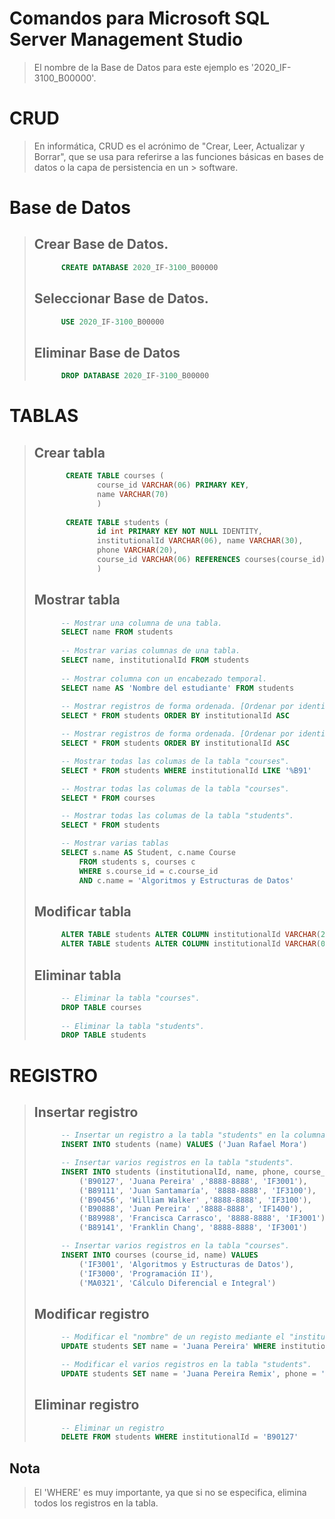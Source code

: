 ﻿ # Comandos para Microsoft SQL Server Management Studio 
> El nombre de la Base de Datos para este ejemplo es '2020_IF-3100_B00000'.
>
> 
 #  CRUD
> En informática, CRUD es el acrónimo de "Crear, Leer, Actualizar y Borrar", que se usa para referirse a las funciones básicas en bases de datos o la capa de persistencia en un > software.
>
>
 # Base de Datos 
>
> ## Crear Base de Datos.
> ``` sql
>       CREATE DATABASE 2020_IF-3100_B00000
> ```
> ## Seleccionar Base de Datos.
> ``` sql
>       USE 2020_IF-3100_B00000
> ```
>    
> ## Eliminar Base de Datos
> ``` sql
>       DROP DATABASE 2020_IF-3100_B00000
> ```
>
 # TABLAS
> 
> ## Crear tabla
> ``` sql
>        CREATE TABLE courses (
>               course_id VARCHAR(06) PRIMARY KEY, 
>               name VARCHAR(70)
>               )
>                
>        CREATE TABLE students (
>		        id int PRIMARY KEY NOT NULL IDENTITY, 
>		        institutionalId VARCHAR(06), name VARCHAR(30), 
>		        phone VARCHAR(20), 
>		        course_id VARCHAR(06) REFERENCES courses(course_id)
>	            )
> ```
>
> ## Mostrar tabla
> ``` sql
>       -- Mostrar una columna de una tabla.
>       SELECT name FROM students
>    
>       -- Mostrar varias columnas de una tabla.
>       SELECT name, institutionalId FROM students
>    
>       -- Mostrar columna con un encabezado temporal.
>       SELECT name AS 'Nombre del estudiante' FROM students
>    
>       -- Mostrar registros de forma ordenada. [Ordenar por identificador institucional ascendentemente]
>       SELECT * FROM students ORDER BY institutionalId ASC
>
>       -- Mostrar registros de forma ordenada. [Ordenar por identificador institucional descendentemente]
>       SELECT * FROM students ORDER BY institutionalId ASC
>
>       -- Mostrar todas las columas de la tabla "courses".
>       SELECT * FROM students WHERE institutionalId LIKE '%B91'
>
>       -- Mostrar todas las columas de la tabla "courses".
>       SELECT * FROM courses
>
>       -- Mostrar todas las columas de la tabla "students".
>       SELECT * FROM students
> 
>       -- Mostrar varias tablas 
>       SELECT s.name AS Student, c.name Course 
>           FROM students s, courses c
>           WHERE s.course_id = c.course_id
>           AND c.name = 'Algoritmos y Estructuras de Datos'
> ```
> 
> ## Modificar tabla
> ``` sql
>       ALTER TABLE students ALTER COLUMN institutionalId VARCHAR(20)
>       ALTER TABLE students ALTER COLUMN institutionalId VARCHAR(06)
> ```
>
> ## Eliminar tabla
> ``` sql
>       -- Eliminar la tabla "courses".
>       DROP TABLE courses
>        
>       -- Eliminar la tabla "students".
>       DROP TABLE students
> ```
>  
 # REGISTRO
> 
> ## Insertar registro
> ``` sql
>       -- Insertar un registro a la tabla "students" en la columna específica "name".
>       INSERT INTO students (name) VALUES ('Juan Rafael Mora')
>
>       -- Insertar varios registros en la tabla "students".
>       INSERT INTO students (institutionalId, name, phone, course_id) VALUES
>           ('B90127', 'Juana Pereira' ,'8888-8888', 'IF3001'),
>           ('B89111', 'Juan Santamaría', '8888-8888', 'IF3100'),
>           ('B90456', 'William Walker' ,'8888-8888', 'IF3100'),
>           ('B90888', 'Juan Pereira' ,'8888-8888', 'IF1400'),
>           ('B89988', 'Francisca Carrasco', '8888-8888', 'IF3001'),
>           ('B89141', 'Franklin Chang', '8888-8888', 'IF3001')
>
>       -- Insertar varios registros en la tabla "courses".
>       INSERT INTO courses (course_id, name) VALUES 
>           ('IF3001', 'Algoritmos y Estructuras de Datos'),
>           ('IF3000', 'Programación II'),
>           ('MA0321', 'Cálculo Diferencial e Integral')
> ```
>
> ## Modificar registro
> ``` sql
>       -- Modificar el "nombre" de un registo mediante el "institutionalID" en la tabla "students".
>       UPDATE students SET name = 'Juana Pereira' WHERE institutionalId = 'B90127'
>
>       -- Modificar el varios registros en la tabla "students".
>       UPDATE students SET name = 'Juana Pereira Remix', phone = '1111-1111' WHERE institutionalId = 'B90127'
> ```
>
> ## Eliminar registro
> ``` sql
>       -- Eliminar un registro
>       DELETE FROM students WHERE institutionalId = 'B90127'
> ```
>    
## Nota
> El 'WHERE' es muy importante, ya que si no se especifica, elimina todos los registros en la tabla.
